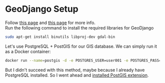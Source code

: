 # GeoDjango Setup
Follow [this page](https://docs.djangoproject.com/en/3.0/ref/contrib/gis/install/geolibs/) and [this page](https://realpython.com/location-based-app-with-geodjango-tutorial/) for more info.  
Run the following command to install the required libraries for GeoDjango
```bash
sudo apt-get install binutils libproj-dev gdal-bin
```
Let's use PostgreSQL + PostGIS for our GIS database. We can simply run it as a Docker container:
```bash
docker run --name=postgis -d -e POSTGRES_USER=user001 -e POSTGRES_PASS=testpassword -e POSTGRES_DBNAME=gis -p 5432:5432 kartoza/postgis:9.6-2.4
```
But I didn't succeed with this method, maybe because I already have PostgreSQL installed. So I went ahead and [installed PostGIS extension](http://www.bostongis.com/PrinterFriendly.aspx?content_name=postgis_tut01).